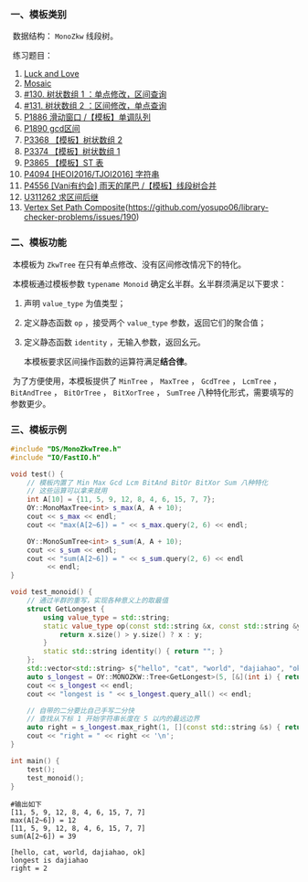 ### 一、模板类别

​	数据结构： `MonoZkw` 线段树。

​	练习题目：

1. [Luck and Love](https://acm.hdu.edu.cn/showproblem.php?pid=1823)
2. [Mosaic](https://acm.hdu.edu.cn/showproblem.php?pid=4819)
3. [#130. 树状数组 1 ：单点修改，区间查询](https://loj.ac/p/130)
4. [#131. 树状数组 2 ：区间修改，单点查询](https://loj.ac/p/131)
5. [P1886 滑动窗口 /【模板】单调队列](https://www.luogu.com.cn/problem/P1886)
6. [P1890 gcd区间](https://www.luogu.com.cn/problem/P1890)
7. [P3368 【模板】树状数组 2](https://www.luogu.com.cn/problem/P3368)
8. [P3374 【模板】树状数组 1](https://www.luogu.com.cn/problem/P3374)
9. [P3865 【模板】ST 表](https://www.luogu.com.cn/problem/P3865)
10. [P4094 [HEOI2016/TJOI2016] 字符串](https://www.luogu.com.cn/problem/P4094)
11. [P4556 [Vani有约会] 雨天的尾巴 /【模板】线段树合并](https://www.luogu.com.cn/problem/P4556)
12. [U311262 求区间后继](https://www.luogu.com.cn/problem/U311262)
13. [Vertex Set Path Composite](https://judge.yosupo.jp/problem/vertex_set_path_composite)(https://github.com/yosupo06/library-checker-problems/issues/190)

### 二、模板功能


​		本模板为 `ZkwTree` 在只有单点修改、没有区间修改情况下的特化。



​		本模板通过模板参数 `typename Monoid` 确定幺半群。幺半群须满足以下要求：

1. 声明 `value_type` 为值类型；

2. 定义静态函数 `op` ，接受两个 `value_type` 参数，返回它们的聚合值；

3. 定义静态函数 `identity` ，无输入参数，返回幺元。

    本模板要求区间操作函数的运算符满足**结合律**。

​		为了方便使用，本模板提供了 `MinTree` ， `MaxTree` ， `GcdTree` ， `LcmTree` ， `BitAndTree` ， `BitOrTree` ， `BitXorTree` ， `SumTree` 八种特化形式，需要填写的参数更少。


### 三、模板示例

```c++
#include "DS/MonoZkwTree.h"
#include "IO/FastIO.h"

void test() {
    // 模板内置了 Min Max Gcd Lcm BitAnd BitOr BitXor Sum 八种特化
    // 这些运算可以拿来就用
    int A[10] = {11, 5, 9, 12, 8, 4, 6, 15, 7, 7};
    OY::MonoMaxTree<int> s_max(A, A + 10);
    cout << s_max << endl;
    cout << "max(A[2~6]) = " << s_max.query(2, 6) << endl;

    OY::MonoSumTree<int> s_sum(A, A + 10);
    cout << s_sum << endl;
    cout << "sum(A[2~6]) = " << s_sum.query(2, 6) << endl
         << endl;
}

void test_monoid() {
    // 通过半群的重写，实现各种意义上的取最值
    struct GetLongest {
        using value_type = std::string;
        static value_type op(const std::string &x, const std::string &y) {
            return x.size() > y.size() ? x : y;
        }
        static std::string identity() { return ""; }
    };
    std::vector<std::string> s{"hello", "cat", "world", "dajiahao", "ok"};
    auto s_longest = OY::MONOZKW::Tree<GetLongest>(5, [&](int i) { return s[i]; });
    cout << s_longest << endl;
    cout << "longest is " << s_longest.query_all() << endl;

    // 自带的二分要比自己手写二分快
    // 查找从下标 1 开始字符串长度在 5 以内的最远边界
    auto right = s_longest.max_right(1, [](const std::string &s) { return s.size() <= 5; });
    cout << "right = " << right << '\n';
}

int main() {
    test();
    test_monoid();
}
```

```
#输出如下
[11, 5, 9, 12, 8, 4, 6, 15, 7, 7]
max(A[2~6]) = 12
[11, 5, 9, 12, 8, 4, 6, 15, 7, 7]
sum(A[2~6]) = 39

[hello, cat, world, dajiahao, ok]
longest is dajiahao
right = 2

```

